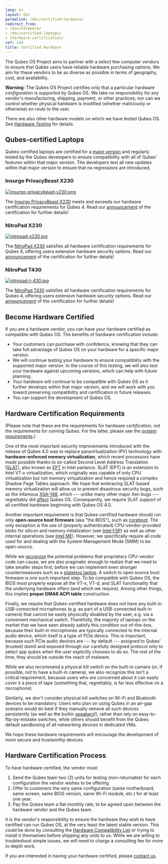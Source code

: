 ```yaml
---
lang: en
layout: doc
permalink: /doc/certified-hardware/
redirect_from:
- /doc/hardware/
- /doc/certified-laptops/
- /hardware-certification/
ref: 144
title: Certified Hardware
---
```


The Qubes OS Project aims to partner with a select few computer vendors to ensure that Qubes users have reliable hardware purchasing options.
We aim for these vendors to be as diverse as possible in terms of geography, cost, and availability.

<div class="alert alert-danger" role="alert">
  <i class="fa fa-exclamation-triangle"></i>
  <b>Warning:</b> The Qubes OS Project certifies only that a particular hardware <em>configuration</em> is <em>supported</em> by Qubes OS.
  We take no responsibility for any vendor's manufacturing, shipping, payment, or other practices; nor can we control whether physical hardware is modified (whether maliciously or otherwise) <i>en route</i> to the user.
</div>

There are also other hardware models on which we have tested Qubes OS.
See [Hardware Testing](/doc/hardware-testing/) for details.

## Qubes-certified Laptops

Qubes-certified laptops are certified for a [major version](/doc/version-scheme/) and regularly tested by the Qubes developers to ensure compatibility with all of Qubes' features within that major version.
The developers test all new updates within that major version to ensure that no regressions are introduced.

### Insurgo PrivacyBeast X230

[![insurgo-privacybeast-x230.png](/attachment/site/insurgo-privacybeast-x230.png)](https://insurgo.ca/produit/qubesos-certified-privacybeast_x230-reasonably-secured-laptop/)

The [Insurgo PrivacyBeast X230](https://insurgo.ca/produit/qubesos-certified-privacybeast_x230-reasonably-secured-laptop/) meets and exceeds our hardware certification requirements for Qubes 4.
Read our [announcement](/news/2019/07/18/insurgo-privacybeast-qubes-certification/) of the certification for further details!

### NitroPad X230

[![nitropad-x230.jpg](/attachment/site/nitropad-x230.jpg)](https://shop.nitrokey.com/shop/product/nitropad-x230-67)

The [NitroPad X230](https://shop.nitrokey.com/shop/product/nitropad-x230-67) satisfies all hardware certification requirements for Qubes 4, offering users extensive hardware security options.
Read our [announcement](/news/2020/03/04/nitropad-x230-qubes-certification/) of the certification for further details!

### NitroPad T430

[![nitropad-t-430.jpg](/attachment/site/nitropad-t430.jpg)](https://shop.nitrokey.com/shop/product/nitropad-t430-119)

The [NitroPad T430](https://shop.nitrokey.com/shop/product/nitropad-t430-119) satisfies all hardware certification requirements for Qubes 4, offering users extensive hardware security options.
Read our [announcement](/news/2021/06/01/nitropad-t430-qubes-certification/) of the certification for further details!

## Become Hardware Certified

If you are a hardware vendor, you can have your hardware certified as compatible with Qubes OS.
The benefits of hardware certification include:

* Your customers can purchase with confidence, knowing that they can take full advantage of Qubes OS on your hardware for a specific major version.
* We will continue testing your hardware to ensure compatibility with the supported major version.
  In the course of this testing, we will also test your hardware against upcoming versions, which can help with future planning.
* Your hardware will continue to be compatible with Qubes OS as it further develops within that major version, and we will work with you toward preserving compatibility and certification in future releases.
* You can support the development of Qubes OS.

## Hardware Certification Requirements

(Please note that these are the requirements for hardware *certification*, *not* the requirements for *running* Qubes.
For the latter, please see the [system requirements](/doc/system-requirements/).)

One of the most important security improvements introduced with the release of Qubes 4.0 was to replace paravirtualization (PV) technology with **hardware-enforced memory virtualization**, which recent processors have made possible thanks to so-called Second Level Address Translation ([SLAT](https://en.wikipedia.org/wiki/Second_Level_Address_Translation)), also known as [EPT](https://ark.intel.com/Search/FeatureFilter?productType=processors&ExtendedPageTables=true&MarketSegment=Mobile) in Intel parlance.
SLAT (EPT) is an extension to Intel VT-x virtualization, which originally was capable of only CPU virtualization but not memory virtualization and hence required a complex Shadow Page Tables approach.
We hope that embracing SLAT-based memory virtualization will allow us to prevent disastrous security bugs, such as the infamous [XSA-148](https://xenbits.xen.org/xsa/advisory-148.html), which --- unlike many other major Xen bugs --- regrettably did [affect](https://github.com/QubesOS/qubes-secpack/blob/master/QSBs/qsb-022-2015.txt) Qubes OS.
Consequently, we require SLAT support of all certified hardware beginning with Qubes OS 4.0.

Another important requirement is that Qubes-certified hardware should run only **open-source boot firmware** (aka "the BIOS"), such as [coreboot](https://www.coreboot.org/).
The only exception is the use of (properly authenticated) CPU-vendor-provided blobs for silicon and memory initialization (see [Intel FSP](https://firmware.intel.com/learn/fsp/about-intel-fsp)) as well as other internal operations (see [Intel ME](https://www.apress.com/9781430265719)).
However, we specifically require all code used for and dealing with the System Management Mode (SMM) to be open-source.

While we [recognize](https://blog.invisiblethings.org/papers/2015/x86_harmful.pdf) the potential problems that proprietary CPU-vendor code can cause, we are also pragmatic enough to realize that we need to take smaller steps first, before we can implement even stronger countermeasures such as a [stateless laptop](https://blog.invisiblethings.org/papers/2015/state_harmful.pdf).
A switch to open source boot firmware is one such important step.
To be compatible with Qubes OS, the BIOS must properly expose all the VT-x, VT-d, and SLAT functionality that the underlying hardware offers (and which we require).
Among other things, this implies **proper DMAR ACPI table** construction.

Finally, we require that Qubes-certified hardware does not have any built-in _USB-connected_ microphones (e.g. as part of a USB-connected built-in camera) that cannot be easily physically disabled by the user, e.g. via a convenient mechanical switch.
Thankfully, the majority of laptops on the market that we have seen already satisfy this condition out-of-the-box, because their built-in microphones are typically connected to the internal audio device, which itself is a type of PCIe device.
This is important, because such PCIe audio devices are --- by default --- assigned to Qubes' (trusted) dom0 and exposed through our carefully designed protocol only to select app qubes when the user explicitly chooses to do so.
The rest of the time, they should be outside the reach of malware.

While we also recommend a physical kill switch on the built-in camera (or, if possible, not to have a built-in camera), we also recognize this isn't a critical requirement, because users who are concerned about it can easily cover it a piece of tape (something that, regrettably, is far less effective on a microphone).

Similarly, we don't consider physical kill switches on Wi-Fi and Bluetooth devices to be mandatory.
Users who plan on using Qubes in an air-gap scenario would do best if they manually remove all such devices persistently (as well as the builtin [speakers](https://github.com/romanz/amodem/)!), rather than rely on easy-to-flip-by-mistake switches, while others should benefit from the Qubes default sandboxing of all networking devices in dedicated VMs.

We hope these hardware requirements will encourage the development of more secure and trustworthy devices.

## Hardware Certification Process

To have hardware certified, the vendor must:

1. Send the Qubes team two (2) units for testing (non-returnable) for each configuration the vendor wishes to be offering.
2. Offer to customers the very same configuration (same motherboard, same screen, same BIOS version, same Wi-Fi module, etc.) for at least one year.
3. Pay the Qubes team a flat monthly rate, to be agreed upon between the hardware vendor and the Qubes team.

It is the vendor's responsibility to ensure the hardware they wish to have certified can run Qubes OS, at the very least the latest stable version.
This could be done by consulting the [Hardware Compatibility List](/hcl/) or trying to install it themselves before shipping any units to us.
While we are willing to troubleshoot simple issues, we will need to charge a consulting fee for more in-depth work.

If you are interested in having your hardware certified, please [contact us](mailto:business@qubes-os.org).
